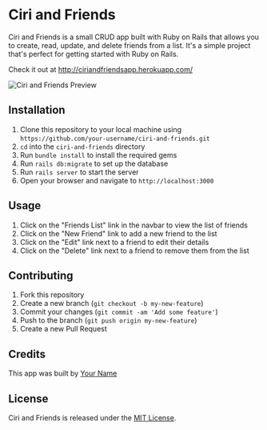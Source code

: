# Ciri and Friends

Ciri and Friends is a small CRUD app built with Ruby on Rails that allows you to create, read, update, and delete friends from a list. It's a simple project that's perfect for getting started with Ruby on Rails.

Check it out at http://ciriandfriendsapp.herokuapp.com/

![Ciri and Friends Preview](https://i.imgur.com/6L5U6z5.png)

## Installation

1. Clone this repository to your local machine using `https://github.com/your-username/ciri-and-friends.git`
2. `cd` into the `ciri-and-friends` directory
3. Run `bundle install` to install the required gems
4. Run `rails db:migrate` to set up the database
5. Run `rails server` to start the server
6. Open your browser and navigate to `http://localhost:3000`

## Usage

1. Click on the "Friends List" link in the navbar to view the list of friends
2. Click on the "New Friend" link to add a new friend to the list
3. Click on the "Edit" link next to a friend to edit their details
4. Click on the "Delete" link next to a friend to remove them from the list

## Contributing

1. Fork this repository
2. Create a new branch (`git checkout -b my-new-feature`)
3. Commit your changes (`git commit -am 'Add some feature'`)
4. Push to the branch (`git push origin my-new-feature`)
5. Create a new Pull Request

## Credits

This app was built by [Your Name](https://github.com/your-username)

## License

Ciri and Friends is released under the [MIT License](https://opensource.org/licenses/MIT).
